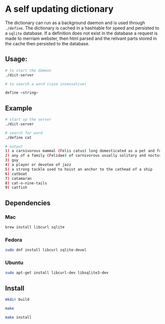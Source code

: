# A self updating dictionary

The dictionary can run as a background daemon and is used through `./define`. The dictionary is cached in a hashtable for speed and persisted to a `sqlite` database. If a definition does not exist in the database a request is made to merriam webster, then html parsed and the relivant parts stored in the cache then persisted to the database.

## Usage:

```bash
# to start the dameon
./dict-server

# to search a word (case insensative)

define <string>
```

## Example
```sh
# start up the server
./dict-server

# search for word
./define cat

# output
1) a carnivorous mammal (Felis catus) long domesticated as a pet and for catching rats and mice
2) any of a family (Felidae) of carnivorous usually solitary and nocturnal mammals (such as the domestic cat, lion, tiger, leopard, jaguar, cougar, wildcat, lynx, and cheetah)
3) guy
4) a player or devotee of jazz
5) a strong tackle used to hoist an anchor to the cathead of a ship
6) catboat
7) catamaran
8) cat-o-nine-tails
9) catfish
```

## Dependencies

### Mac
```sh
brew install libcurl sqlite
```

### Fedora
```sh
sudo dnf install libcurl sqlite-devel
```

### Ubuntu
```sh
sudo apt-get install libcurl-dev libsqlite3-dev
```

## Install
```sh
mkdir build

make

make install
```
